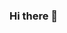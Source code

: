 ### Hi there 👋

<!--
**jayant1139/jayant1139** is a ✨ _special_ ✨ repository because its `README.md` (this file) appears on your GitHub profile.

Here are some ideas to get you started:

- 🔭 I’m currently working on ...
- 🌱 I’m currently learning ReactJs

- 🤔 I’m looking for help with ...
- 💬 Ask me about ...
- 📫 How to reach me: [LinkedIn](https://www.linkedin.com/in/jayant-singh-475643156/), [Email at jayant_s@ph.iitr.ac.in](jayant_s@ph.iitr.ac.in)
- 😄 Pronouns: ...
- ⚡ Fun fact: ...
-->

